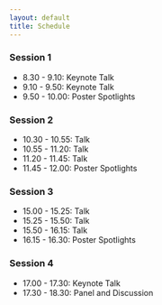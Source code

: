 ```yaml
---
layout: default
title: Schedule
---
```


### Session 1

- 8.30 - 9.10: Keynote Talk
- 9.10 - 9.50: Keynote Talk
- 9.50 - 10.00: Poster Spotlights
    
### Session 2

- 10.30 - 10.55: Talk
- 10.55 - 11.20: Talk
- 11.20 - 11.45: Talk
- 11.45 - 12.00: Poster Spotlights

### Session 3 

- 15.00 - 15.25: Talk
- 15.25 - 15.50: Talk
- 15.50 - 16.15: Talk
- 16.15 - 16.30: Poster Spotlights

### Session 4

- 17.00 - 17.30: Keynote Talk
- 17.30 - 18.30: Panel and Discussion



